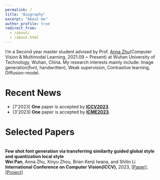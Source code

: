 ```yaml
---
permalink: /
title: "Biography"
excerpt: "About me"
author_profile: true
redirect_from: 
  - /about/
  - /about.html
---
```


I’m a Second year master student advised by Prof. [Anna Zhu](http://cst.whut.edu.cn/xygk/szdw/201809/t20180911_876961.shtml)(Computer Vision & Multimodal Learning, 2021.09 ~ Present) at Wuhan University of Technology, Wuhan, China. My research interests mainly include: Image generation(font, handwritten), Weak supervision, Contrastive learning, Diffusion-model. 


Recent News
======
* [7'2023] **One** paper is accepted by [**ICCV2023**](https://iccv2023.thecvf.com/). 
* [3'2023] **One** paper is accepted by [**ICME2023**](https://www.2023.ieeeicme.org/). 


Selected Papers
======

<p>
<br>
<strong>
Few shot font generation via transferring similarity guided global style and quantization local style
</strong>
<br>
  <strong>Wei Pan</strong>, Anna Zhu, Xinyu Zhou, Brian Kenji Iwana, and Shilin Li
<br>
  <strong>International Conference on Computer Vision(ICCV)</strong>, 2023, [<a href="https://arxiv.org/abs/2309.00827">Paper</a>], [<a href="https://github.com/awei669/VQ-Font">Project</a>]
</p>




